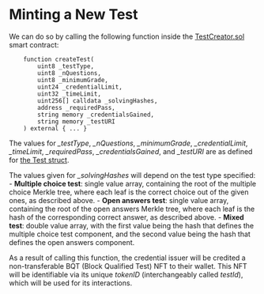 # Minting a New Test

We can do so by calling the following function inside the [TestCreator.sol](../../../contracts/TestCreator.sol) smart contract:
```
    function createTest(
        uint8 _testType,
        uint8 _nQuestions,
        uint8 _minimumGrade,
        uint24 _credentialLimit,
        uint32 _timeLimit,
        uint256[] calldata _solvingHashes,
        address _requiredPass,
        string memory _credentialsGained,
        string memory _testURI
    ) external { ... }
```

The values for *_testType*, *_nQuestions*, *_minimumGrade*, *_credentialLimit*, *_timeLimit*, *_requiredPass*, *_credentialsGained*, and *_testURI* are as defined for [the Test struct](../bq-tests/the-test-struct.md).

The values given for *_solvingHashes* will depend on the test type specified:
    - **Multiple choice test**: single value array, containing the root of the multiple choice Merkle tree, where each leaf is the correct choice out of the given ones, as described above.
    - **Open answers test**: single value array, containing the root of the open answers Merkle tree, where each leaf is the hash of the corresponding correct answer, as described above.
    - **Mixed test**: double value array, with the first value being the hash that defines the multiple choice test component, and the second value being the hash that defines the open answers component.

As a result of calling this function, the credential issuer will be credited a non-transferable BQT (Block Qualified Test) NFT to their wallet. This NFT will be identifiable via its unique *tokenID* (interchangeably called *testId*), which will be used for its interactions.